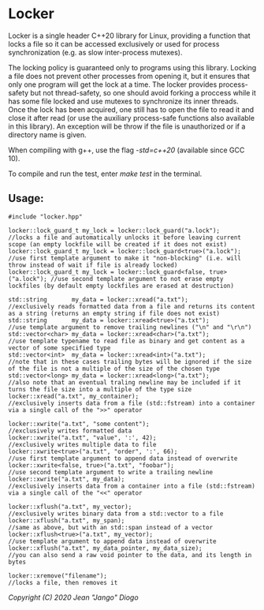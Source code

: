 # Locker

Locker is a single header C++20 library for Linux, providing a function that locks a file so it can be accessed exclusively or used for process synchronization (e.g. as slow inter-process mutexes).

The locking policy is guaranteed only to programs using this library. Locking a file does not prevent other processes from opening it, but it ensures that only one program will get the lock at a time. The locker provides process-safety but not thread-safety, so one should avoid forking a proccess while it has some file locked and use mutexes to synchronize its inner threads. Once the lock has been acquired, one still has to open the file to read it and close it after read (or use the auxiliary process-safe functions also available in this library). An exception will be throw if the file is unauthorized or if a directory name is given.

When compiling with g++, use the flag *-std=c++20* (available since GCC 10).

To compile and run the test, enter *make test* in the terminal.

## Usage:
```
#include "locker.hpp"

locker::lock_guard_t my_lock = locker::lock_guard("a.lock");              //locks a file and automatically unlocks it before leaving current scope (an empty lockfile will be created if it does not exist)
locker::lock_guard_t my_lock = locker::lock_guard<true>("a.lock");        //use first template argument to make it "non-blocking" (i.e. will throw instead of wait if file is already locked)
locker::lock_guard_t my_lock = locker::lock_guard<false, true>("a.lock"); //use second template argument to not erase empty lockfiles (by default empty lockfiles are erased at destruction)

std::string       my_data = locker::xread("a.txt");                       //exclusively reads formatted data from a file and returns its content as a string (returns an empty string if file does not exist)
std::string       my_data = locker::xread<true>("a.txt");                 //use template argument to remove trailing newlines ("\n" and "\r\n")
std::vector<char> my_data = locker::xread<char>("a.txt");                 //use template typename to read file as binary and get content as a vector of some specified type
std::vector<int>  my_data = locker::xread<int>("a.txt");                  //note that in these cases trailing bytes will be ignored if the size of the file is not a multiple of the size of the chosen type
std::vector<long> my_data = locker::xread<long>("a.txt");                 //also note that an eventual traling newline may be included if it turns the file size into a multiple of the type size
locker::xread("a.txt", my_container);                                     //exclusively inserts data from a file (std::fstream) into a container via a single call of the ">>" operator

locker::xwrite("a.txt", "some content");                                  //exclusively writes formatted data
locker::xwrite("a.txt", "value", ':', 42);                                //exclusively writes multiple data to file
locker::xwrite<true>("a.txt", "order", ':', 66);                          //use first template argument to append data instead of overwrite
locker::xwrite<false, true>("a.txt", "foobar");                           //use second template argument to write a trailing newline
locker::xwrite("a.txt", my_data);                                         //exclusively inserts data from a container into a file (std::fstream) via a single call of the "<<" operator

locker::xflush("a.txt", my_vector);                                       //exclusively writes binary data from a std::vector to a file
locker::xflush("a.txt", my_span);                                         //same as above, but with an std::span instead of a vector
locker::xflush<true>("a.txt", my_vector);                                 //use template argument to append data instead of overwrite
locker::xflush("a.txt", my_data_pointer, my_data_size);                   //you can also send a raw void pointer to the data, and its length in bytes

locker::xremove("filename");                                              //locks a file, then removes it
```
*Copyright (C) 2020 Jean "Jango" Diogo*

